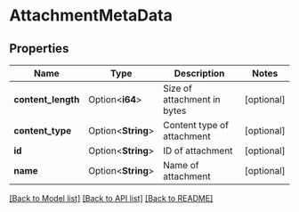 # AttachmentMetaData

## Properties

Name | Type | Description | Notes
------------ | ------------- | ------------- | -------------
**content_length** | Option<**i64**> | Size of attachment in bytes | [optional]
**content_type** | Option<**String**> | Content type of attachment | [optional]
**id** | Option<**String**> | ID of attachment | [optional]
**name** | Option<**String**> | Name of attachment | [optional]

[[Back to Model list]](../README#documentation-for-models) [[Back to API list]](../README#documentation-for-api-endpoints) [[Back to README]](../README)


